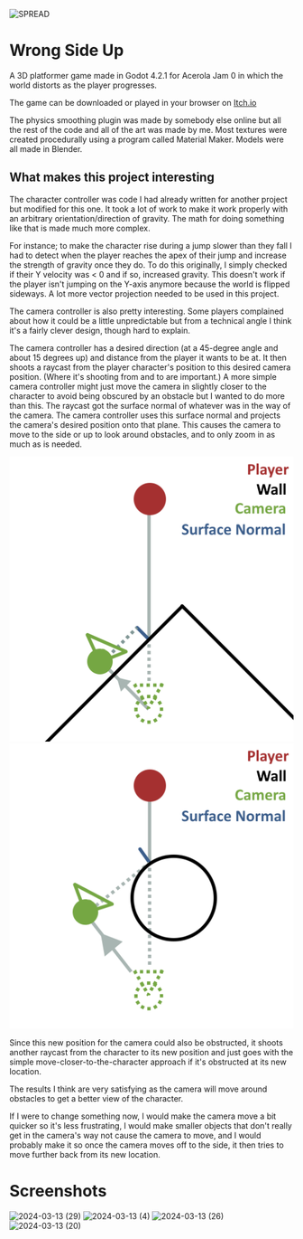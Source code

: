 
![SPREAD](https://github.com/Noobot9k/Aberation3DPlatformer/assets/32988106/62eafba8-1082-4b14-972d-f8552b9d220c)
# Wrong Side Up
 A 3D platformer game made in Godot 4.2.1 for Acerola Jam 0 in which the world distorts as the player progresses.

The game can be downloaded or played in your browser on [Itch.io](https://pc-hris.itch.io/wrong-side-up)

The physics smoothing plugin was made by somebody else online but all the rest of the code and all of the art was made by me.
Most textures were created procedurally using a program called Material Maker.
Models were all made in Blender.

## What makes this project interesting

The character controller was code I had already written for another project but modified for this one. It took a lot of work to make it work properly with an arbitrary orientation/direction of gravity. The math for doing something like that is made much more complex.

For instance; to make the character rise during a jump slower than they fall I had to detect when the player reaches the apex of their jump and increase the strength of gravity once they do. To do this originally, I simply checked if their Y velocity was < 0 and if so, increased gravity. This doesn't work if the player isn't jumping on the Y-axis anymore because the world is flipped sideways. A lot more vector projection needed to be used in this project.

The camera controller is also pretty interesting. Some players complained about how it could be a little unpredictable but from a technical angle I think it's a fairly clever design, though hard to explain.

The camera controller has a desired direction (at a 45-degree angle and about 15 degrees up) and distance from the player it wants to be at. It then shoots a raycast from the player character's position to this desired camera position. (Where it's shooting from and to are important.) A more simple camera controller might just move the camera in slightly closer to the character to avoid being obscured by an obstacle but I wanted to do more than this. The raycast got the surface normal of whatever was in the way of the camera. The camera controller uses this surface normal and projects the camera's desired position onto that plane. This causes the camera to move to the side or up to look around obstacles, and to only zoom in as much as is needed.

![example](Marketing/Readme/CameraExample.png) ![example2](Marketing/Readme/CameraExample2.png)

Since this new position for the camera could also be obstructed, it shoots another raycast from the character to its new position and just goes with the simple move-closer-to-the-character approach if it's obstructed at its new location.

The results I think are very satisfying as the camera will move around obstacles to get a better view of the character.

If I were to change something now, I would make the camera move a bit quicker so it's less frustrating, I would make smaller objects that don't really get in the camera's way not cause the camera to move, and I would probably make it so once the camera moves off to the side, it then tries to move further back from its new location.

# Screenshots
![2024-03-13 (29)](https://github.com/Noobot9k/Aberation3DPlatformer/assets/32988106/cf39b38a-9d2a-4867-a27c-ca85228cc879)
![2024-03-13 (4)](https://github.com/Noobot9k/Aberation3DPlatformer/assets/32988106/c90e0d51-fe1f-47f8-993a-5ee874eca343)
![2024-03-13 (26)](https://github.com/Noobot9k/Aberation3DPlatformer/assets/32988106/4c36c7ab-90d0-43ce-bf48-9692c3ed5b42)
![2024-03-13 (20)](https://github.com/Noobot9k/Aberation3DPlatformer/assets/32988106/bec2298e-0fed-41bb-b8ac-5156a617f497)
